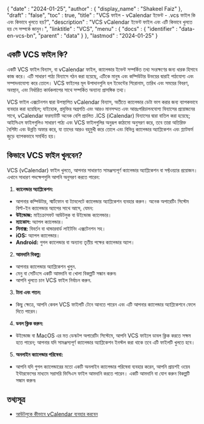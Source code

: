 {
  "date" : "2024-01-25",
  "author" : {
    "display_name" : "Shakeel Faiz"
},
  "draft" : "false",
  "toc" : true,
  "title" : "VCS ফাইল - vCalendar ইভেন্ট - .vcs ফাইল কি এবং কিভাবে খুলতে হয়?",
  "description" : "VCS vCalendar ইভেন্ট ফাইল এবং এটি কিভাবে খুলতে হয় সে সম্পর্কে জানুন।",
  "linktitle" : "VCS",
  "menu" : {
    "docs" : {
      "identifier" : "data-en-vcs-bn",
      "parent" : "data"
}
},
  "lastmod" : "2024-01-25"
}

## একটি VCS ফাইল কি?

একটি VCS ফাইল বিন্যাস, বা vCalendar ফাইল, ক্যালেন্ডার ইভেন্ট সম্পর্কিত তথ্য সংরক্ষণের জন্য ধারক হিসাবে কাজ করে। এটি সাধারণ পাঠ্য বিন্যাসে গঠন করা হয়েছে, এটিকে মানুষ এবং কম্পিউটার উভয়ের দ্বারাই পাঠযোগ্য এবং সম্পাদনাযোগ্য করে তোলে। VCS ফাইলের মূল উপাদানগুলি হল ইভেন্টের শিরোনাম, তারিখ এবং সময়ের বিবরণ, অবস্থান, এবং নির্ধারিত কার্যকলাপের সাথে সম্পর্কিত অন্যান্য প্রাসঙ্গিক তথ্য।

VCS ফাইল এক্সটেনশন দ্বারা উপস্থাপিত vCalendar বিন্যাস, অতীতে ক্যালেন্ডার ডেটা ভাগ করার জন্য ব্যাপকভাবে ব্যবহার করা হয়েছিল; যাইহোক, প্রযুক্তির অগ্রগতি এবং আরও মানসম্মত এবং আন্তঃপরিচালনযোগ্য বিন্যাসের প্রয়োজনের সাথে, vCalendar ফরম্যাটটি অনেক বেশি প্রচলিত .ICS (iCalendar) বিন্যাসের দ্বারা বাতিল করা হয়েছে; আইসিএস ফাইলগুলিও সাধারণ পাঠ্য এবং VCS ফাইলগুলির অনুরূপ কাঠামো অনুসরণ করে, তবে তারা অতিরিক্ত বৈশিষ্ট্য এবং উন্নতি অফার করে, যা তাদের আরও বহুমুখী করে তোলে এবং বিভিন্ন ক্যালেন্ডার অ্যাপ্লিকেশন এবং প্ল্যাটফর্ম জুড়ে ব্যাপকভাবে সমর্থিত হয়।

## কিভাবে VCS ফাইল খুলবেন?

VCS (vCalendar) ফাইল খুলতে, আপনার সাধারণত সামঞ্জস্যপূর্ণ ক্যালেন্ডার অ্যাপ্লিকেশন বা সফ্টওয়্যার প্রয়োজন। এখানে সাধারণ পদক্ষেপগুলি আপনি অনুসরণ করতে পারেন:

1.  **ক্যালেন্ডার অ্যাপ্লিকেশন:**
    
- আপনার কম্পিউটার, স্মার্টফোন বা ট্যাবলেটে ক্যালেন্ডার অ্যাপ্লিকেশন ব্যবহার করুন। অনেক অপারেটিং সিস্টেম বিল্ট-ইন ক্যালেন্ডার অ্যাপের সাথে আসে, যেমন:
- **উইন্ডোজ:** মাইক্রোসফট আউটলুক বা উইন্ডোজ ক্যালেন্ডার।
- **ম্যাকোস:** অ্যাপল ক্যালেন্ডার।
- **লিনাক্স:** বিবর্তন বা থান্ডারবার্ড লাইটনিং এক্সটেনশন সহ।
- **iOS:** অ্যাপল ক্যালেন্ডার।
- **Android:** গুগল ক্যালেন্ডার বা অন্যান্য তৃতীয় পক্ষের ক্যালেন্ডার অ্যাপ।
2.  **আমদানি বিকল্প:**
    
- আপনার ক্যালেন্ডার অ্যাপ্লিকেশন খুলুন.
- মেনু বা সেটিংসে একটি আমদানি বা খোলা বিকল্পটি সন্ধান করুন৷
- আপনি খুলতে চান VCS ফাইল নির্বাচন করুন.
3.  **টানা এবং পতন:**
    
- কিছু ক্ষেত্রে, আপনি কেবল VCS ফাইলটি টেনে আনতে পারেন এবং এটি আপনার ক্যালেন্ডার অ্যাপ্লিকেশনে ফেলে দিতে পারেন।
4.  **ডবল ক্লিক করুন:**
    
- উইন্ডোজ বা MacOS এর মত ডেস্কটপ অপারেটিং সিস্টেমে, আপনি VCS ফাইলে ডাবল ক্লিক করতে সক্ষম হতে পারেন; আপনার যদি সামঞ্জস্যপূর্ণ ক্যালেন্ডার অ্যাপ্লিকেশন ইনস্টল করা থাকে তবে এটি ফাইলটি খুলতে হবে।
5.  **অনলাইন ক্যালেন্ডার পরিষেবা:**
    
- আপনি যদি গুগল ক্যালেন্ডারের মতো একটি অনলাইন ক্যালেন্ডার পরিষেবা ব্যবহার করেন, আপনি প্রায়শই ওয়েব ইন্টারফেসের মাধ্যমে সরাসরি ভিসিএস ফাইল আমদানি করতে পারেন। একটি আমদানি বা যোগ করুন বিকল্পটি সন্ধান করুন৷

## তথ্যসূত্র
* [আউটলুকে কীভাবে vCalendar ব্যবহার করবেন](https://learn.microsoft.com/en-us/outlook/troubleshoot/calendaring/how-to-use-vcalendar-in-outlook)



